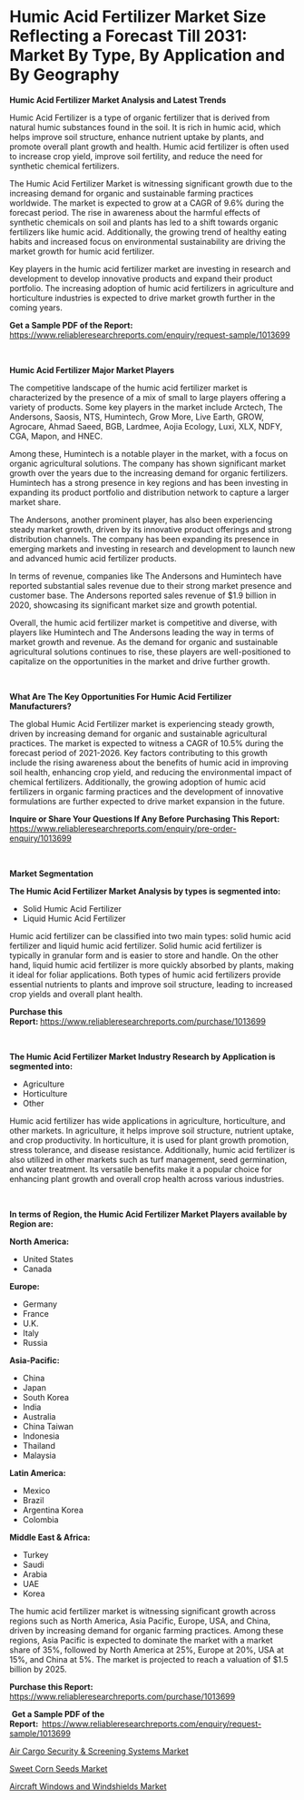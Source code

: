<p><h1>Humic Acid Fertilizer Market Size Reflecting a Forecast Till 2031: Market By Type, By Application and By Geography</h1></p><p><strong>Humic Acid Fertilizer Market Analysis and Latest Trends</strong></p>
<p><p>Humic Acid Fertilizer is a type of organic fertilizer that is derived from natural humic substances found in the soil. It is rich in humic acid, which helps improve soil structure, enhance nutrient uptake by plants, and promote overall plant growth and health. Humic acid fertilizer is often used to increase crop yield, improve soil fertility, and reduce the need for synthetic chemical fertilizers.</p><p>The Humic Acid Fertilizer Market is witnessing significant growth due to the increasing demand for organic and sustainable farming practices worldwide. The market is expected to grow at a CAGR of 9.6% during the forecast period. The rise in awareness about the harmful effects of synthetic chemicals on soil and plants has led to a shift towards organic fertilizers like humic acid. Additionally, the growing trend of healthy eating habits and increased focus on environmental sustainability are driving the market growth for humic acid fertilizer.</p><p>Key players in the humic acid fertilizer market are investing in research and development to develop innovative products and expand their product portfolio. The increasing adoption of humic acid fertilizers in agriculture and horticulture industries is expected to drive market growth further in the coming years.</p></p>
<p><strong>Get a Sample PDF of the Report:&nbsp;</strong> <a href="https://www.reliableresearchreports.com/enquiry/request-sample/1013699">https://www.reliableresearchreports.com/enquiry/request-sample/1013699</a></p>
<p>&nbsp;</p>
<p><strong>Humic Acid Fertilizer Major Market Players</strong></p>
<p><p>The competitive landscape of the humic acid fertilizer market is characterized by the presence of a mix of small to large players offering a variety of products. Some key players in the market include Arctech, The Andersons, Saosis, NTS, Humintech, Grow More, Live Earth, GROW, Agrocare, Ahmad Saeed, BGB, Lardmee, Aojia Ecology, Luxi, XLX, NDFY, CGA, Mapon, and HNEC. </p><p>Among these, Humintech is a notable player in the market, with a focus on organic agricultural solutions. The company has shown significant market growth over the years due to the increasing demand for organic fertilizers. Humintech has a strong presence in key regions and has been investing in expanding its product portfolio and distribution network to capture a larger market share. </p><p>The Andersons, another prominent player, has also been experiencing steady market growth, driven by its innovative product offerings and strong distribution channels. The company has been expanding its presence in emerging markets and investing in research and development to launch new and advanced humic acid fertilizer products.</p><p>In terms of revenue, companies like The Andersons and Humintech have reported substantial sales revenue due to their strong market presence and customer base. The Andersons reported sales revenue of $1.9 billion in 2020, showcasing its significant market size and growth potential. </p><p>Overall, the humic acid fertilizer market is competitive and diverse, with players like Humintech and The Andersons leading the way in terms of market growth and revenue. As the demand for organic and sustainable agricultural solutions continues to rise, these players are well-positioned to capitalize on the opportunities in the market and drive further growth.</p></p>
<p>&nbsp;</p>
<p><strong>What Are The Key Opportunities For Humic Acid Fertilizer Manufacturers?</strong></p>
<p><p>The global Humic Acid Fertilizer market is experiencing steady growth, driven by increasing demand for organic and sustainable agricultural practices. The market is expected to witness a CAGR of 10.5% during the forecast period of 2021-2026. Key factors contributing to this growth include the rising awareness about the benefits of humic acid in improving soil health, enhancing crop yield, and reducing the environmental impact of chemical fertilizers. Additionally, the growing adoption of humic acid fertilizers in organic farming practices and the development of innovative formulations are further expected to drive market expansion in the future.</p></p>
<p><strong>Inquire or Share Your Questions If Any Before Purchasing This Report:</strong> <a href="https://www.reliableresearchreports.com/enquiry/pre-order-enquiry/1013699">https://www.reliableresearchreports.com/enquiry/pre-order-enquiry/1013699</a></p>
<p>&nbsp;</p>
<p><strong>Market Segmentation</strong></p>
<p><strong>The Humic Acid Fertilizer Market Analysis by types is segmented into:</strong></p>
<p><ul><li>Solid Humic Acid Fertilizer</li><li>Liquid Humic Acid Fertilizer</li></ul></p>
<p><p>Humic acid fertilizer can be classified into two main types: solid humic acid fertilizer and liquid humic acid fertilizer. Solid humic acid fertilizer is typically in granular form and is easier to store and handle. On the other hand, liquid humic acid fertilizer is more quickly absorbed by plants, making it ideal for foliar applications. Both types of humic acid fertilizers provide essential nutrients to plants and improve soil structure, leading to increased crop yields and overall plant health.</p></p>
<p><strong>Purchase this Report:&nbsp;</strong><a href="https://www.reliableresearchreports.com/purchase/1013699">https://www.reliableresearchreports.com/purchase/1013699</a></p>
<p>&nbsp;</p>
<p><strong>The Humic Acid Fertilizer Market Industry Research by Application is segmented into:</strong></p>
<p><ul><li>Agriculture</li><li>Horticulture</li><li>Other</li></ul></p>
<p><p>Humic acid fertilizer has wide applications in agriculture, horticulture, and other markets. In agriculture, it helps improve soil structure, nutrient uptake, and crop productivity. In horticulture, it is used for plant growth promotion, stress tolerance, and disease resistance. Additionally, humic acid fertilizer is also utilized in other markets such as turf management, seed germination, and water treatment. Its versatile benefits make it a popular choice for enhancing plant growth and overall crop health across various industries.</p></p>
<p>&nbsp;</p>
<p><strong>In terms of Region, the Humic Acid Fertilizer Market Players available by Region are:</strong></p>
<p>
    <p> <strong> North America: </strong>
        <ul>
            <li>United States</li>
            <li>Canada</li>
        </ul>
        </p> 
    <p> <strong> Europe: </strong>
        <ul>
            <li>Germany</li>
            <li>France</li>
            <li>U.K.</li>
            <li>Italy</li>
            <li>Russia</li>
        </ul>
        </p> 
    <p> <strong> Asia-Pacific: </strong>
        <ul>
            <li>China</li>
            <li>Japan</li>
            <li>South Korea</li>
            <li>India</li>
            <li>Australia</li>
            <li>China Taiwan</li>
            <li>Indonesia</li>
            <li>Thailand</li>
            <li>Malaysia</li>
        </ul>
        </p> 
    <p> <strong> Latin America: </strong>
        <ul>
            <li>Mexico</li>
            <li>Brazil</li>
            <li>Argentina Korea</li>
            <li>Colombia</li>
        </ul>
        </p> 
    <p> <strong> Middle East & Africa: </strong>
        <ul>
            <li>Turkey</li>
            <li>Saudi</li>
            <li>Arabia</li>
            <li>UAE</li>
            <li>Korea</li>
        </ul>
    </p>
    </p>
<p><p>The humic acid fertilizer market is witnessing significant growth across regions such as North America, Asia Pacific, Europe, USA, and China, driven by increasing demand for organic farming practices. Among these regions, Asia Pacific is expected to dominate the market with a market share of 35%, followed by North America at 25%, Europe at 20%, USA at 15%, and China at 5%. The market is projected to reach a valuation of $1.5 billion by 2025.</p></p>
<p><strong>Purchase this Report: </strong><a href="https://www.reliableresearchreports.com/purchase/1013699">https://www.reliableresearchreports.com/purchase/1013699</a></p>
<p>&nbsp;<strong>Get a Sample PDF of the Report:&nbsp;&nbsp;</strong><a href="https://www.reliableresearchreports.com/enquiry/request-sample/1013699">https://www.reliableresearchreports.com/enquiry/request-sample/1013699</a></p>
<p><strong></strong></p>
<p><p><a href="https://view.publitas.com/reportprime-1/air-cargo-security-screening-systems-market-size-share-trends-analysis-report-by-application-regional-outlook-competitive-strategies-and-segment-forecasts-2024-2031/">Air Cargo Security & Screening Systems Market</a></p><p><a href="https://github.com/moyahfrancoestellec51j635wcx/Market-Research-Report-List-1/blob/main/sweet-corn-seeds-market.md">Sweet Corn Seeds Market</a></p><p><a href="https://view.publitas.com/reportprime-1/aircraft-windows-and-windshields-market-size-and-growth-market-segmentation-regional-and-country-breakdowns-and-market-trends-for-period-from-2024-2031/">Aircraft Windows and Windshields Market</a></p></p>